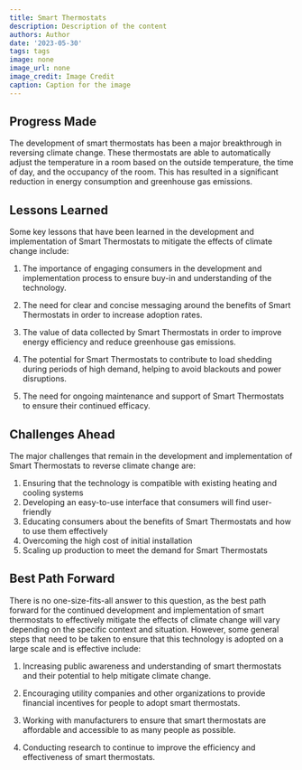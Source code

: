```yaml
---
title: Smart Thermostats
description: Description of the content
authors: Author
date: '2023-05-30'
tags: tags
image: none
image_url: none
image_credit: Image Credit
caption: Caption for the image
---
```


## Progress Made

The development of smart thermostats has been a major breakthrough in reversing climate change. These thermostats are able to automatically adjust the temperature in a room based on the outside temperature, the time of day, and the occupancy of the room. This has resulted in a significant reduction in energy consumption and greenhouse gas emissions.

## Lessons Learned

Some key lessons that have been learned in the development and implementation of Smart Thermostats to mitigate the effects of climate change include:

1. The importance of engaging consumers in the development and implementation process to ensure buy-in and understanding of the technology.

2. The need for clear and concise messaging around the benefits of Smart Thermostats in order to increase adoption rates.

3. The value of data collected by Smart Thermostats in order to improve energy efficiency and reduce greenhouse gas emissions.

4. The potential for Smart Thermostats to contribute to load shedding during periods of high demand, helping to avoid blackouts and power disruptions.

5. The need for ongoing maintenance and support of Smart Thermostats to ensure their continued efficacy.

## Challenges Ahead

The major challenges that remain in the development and implementation of Smart Thermostats to reverse climate change are:

1. Ensuring that the technology is compatible with existing heating and cooling systems
2. Developing an easy-to-use interface that consumers will find user-friendly
3. Educating consumers about the benefits of Smart Thermostats and how to use them effectively
4. Overcoming the high cost of initial installation
5. Scaling up production to meet the demand for Smart Thermostats

## Best Path Forward

There is no one-size-fits-all answer to this question, as the best path forward for the continued development and implementation of smart thermostats to effectively mitigate the effects of climate change will vary depending on the specific context and situation. However, some general steps that need to be taken to ensure that this technology is adopted on a large scale and is effective include:

1. Increasing public awareness and understanding of smart thermostats and their potential to help mitigate climate change.

2. Encouraging utility companies and other organizations to provide financial incentives for people to adopt smart thermostats.

3. Working with manufacturers to ensure that smart thermostats are affordable and accessible to as many people as possible.

4. Conducting research to continue to improve the efficiency and effectiveness of smart thermostats.
